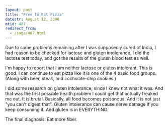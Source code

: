 ```yaml
---
layout: post
title: "Free to Eat Pizza"
datestr: August 12, 2008
mtid: 487
redirect_from:
  - /saga/487.html
---
```


Due to some problems remaining after I was supposedly cured of India, I had reason to be checked for lactose and gluten intolerance.  I did the lactose test today, and got the results of the gluten blood test as well.

I'm happy to report that I am neither lactose or gluten intolerant.  This is good.  I can continue to eat pizza like it is one of the 4 basic food groups.  (Along with beer, steak, and cocholate-chip cookies.)

I did some research on gluten intolerance, since I knew not what it was.  And that was the first possible health problem I could get that actually freaked me out.  It is brutal.  Basically, all food becomes poisonous.  And it is not just "you can't digest that".  Gluten intolerance can cause nerve damage if you keep consuming it.  And gluten is in EVERYTHING.

The final diagnosis: Eat more fiber.

